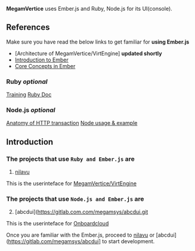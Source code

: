 **MegamVertice** uses Ember.js and Ruby, Node.js for its UI(console).

## References

Make sure you have read the below links to get familiar for **using Ember.js**

* [Architecture of MegamVertice/VirtEngine] **updated shortly**
* [Introduction to Ember](https://guides.emberjs.com/v2.12.0/)
* [Core Concepts in Ember](https://guides.emberjs.com/v2.12.0/getting-started/core-concepts/)

### Ruby *optional*

[Training](https://www.codecademy.com/learn/ruby)
[Ruby Doc](https://www.ruby-lang.org/en/documentation/)

### Node.js *optional*

[Anatomy of HTTP transaction](https://nodejs.org/en/docs/guides/anatomy-of-an-http-transaction/)
[Node usage & example](https://nodejs.org/api/synopsis.html)


## Introduction

### The projects that use `Ruby and Ember.js` are 

1. [nilavu](https://gitlab.com/megamsys/nilavu.git) 

This is the userinteface for [MegamVertice/VirtEngine](https://docs.megam.io)

### The projects that use `Node.js and Ember.js` are 

2. [abcdui](https://gitlab.com.com/megamsys/abcdui.git

This is the userinteface for [Onboardcloud](https://gitlab.com/megamsys/abcdui)


Once you are familiar with the Ember.js, proceed to [nilavu](https://gitlab.com/megamsys/nilavu.git) or [abcdui](https://gitlab.com/megamsys/abcdui] to start development.
